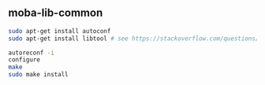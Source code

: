 ## moba-lib-common

```sh
sudo apt-get install autoconf
sudo apt-get install libtool # see https://stackoverflow.com/questions/18978252/error-libtool-library-used-but-libtool-is-undefined for details
```


```sh
autoreconf -i
configure
make
sudo make install
```
